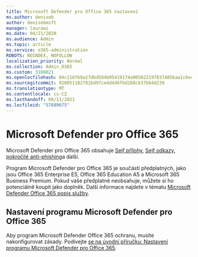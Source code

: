 ```yaml
---
title: Microsoft Defender pro Office 365 nastavení
ms.author: deniseb
author: denisebmsft
manager: laurawi
ms.date: 04/21/2020
ms.audience: Admin
ms.topic: article
ms.service: o365-administration
ROBOTS: NOINDEX, NOFOLLOW
localization_priority: Normal
ms.collection: Admin_O365
ms.custom: 3100021
ms.openlocfilehash: 04c116fb9a27dbd584b05419174a005022197837485baa1c6ec320e5448039a5
ms.sourcegitcommit: 920051182781bd97ce4d4d6fbd268cb37b84d239
ms.translationtype: MT
ms.contentlocale: cs-CZ
ms.lasthandoff: 08/11/2021
ms.locfileid: "57889675"
---
```

# <a name="microsoft-defender-for-office-365"></a>Microsoft Defender pro Office 365

Microsoft Defender pro Office 365 obsahuje [Sejf přílohy](https://docs.microsoft.com/microsoft-365/security/office-365-security/atp-safe-attachments), [Sejf odkazy,](https://docs.microsoft.com/microsoft-365/security/office-365-security/atp-safe-links) [pokročilé anti-phishing](https://docs.microsoft.com/microsoft-365/security/office-365-security/atp-anti-phishing)a další. 

Program Microsoft Defender pro Office 365 je součástí předplatných, jako jsou Office 365 Enterprise E5, Office 365 Education A5 a Microsoft 365 Business Premium. Pokud vaše předplatné neobsahuje, můžete si ho potenciálně koupit jako doplněk. Další informace najdete v tématu [Microsoft Defender Office 365 popis služby](https://docs.microsoft.com/office365/servicedescriptions/office-365-advanced-threat-protection-service-description).

## <a name="set-up-microsoft-defender-for-office-365"></a>Nastavení programu Microsoft Defender pro Office 365

Aby program Microsoft Defender Office 365 ochranu, musíte nakonfigurovat zásady. Podívejte [se na úvodní příručku: Nastavení programu Microsoft Defender pro Office 365](https://docs.microsoft.com/microsoft-365/security/office-365-security/office-365-atp).

